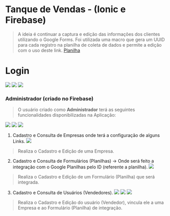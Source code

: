 # Tanque de Vendas - (Ionic e Firebase)

> A ideia é continuar a captura e edição das informações dos clientes utilizando o Google Forms. Foi utilizada uma macro que gera um UUID para cada registro na planilha de coleta de dados e permite a edição com o uso deste link. [Planilha](https://xfanatical.com/blog/how-to-edit-google-forms-responses-in-the-spreadsheet/)

# Login
<img src="https://github.com/srGuardia/28962-GrandesPlanos/blob/main/imagens/login_warning.png?raw=true"></img>
<img src="https://github.com/srGuardia/28962-GrandesPlanos/blob/main/imagens/login_danger.png?raw=true"></img>
<img src="https://github.com/srGuardia/28962-GrandesPlanos/blob/main/imagens/login_success.png?raw=true"></img>

### Administrador (criado no Firebase)
> O usuário criado como **Administrador** terá as seguintes funcionalidades disponibilizadas na Aplicação:

<img src="https://github.com/srGuardia/28962-GrandesPlanos/blob/main/imagens/empresa.png?raw=true"></img>
<img src="https://github.com/srGuardia/28962-GrandesPlanos/blob/main/imagens/formulario.png?raw=true"></img>
<img src="https://github.com/srGuardia/28962-GrandesPlanos/blob/main/imagens/usuarios.png?raw=true"></img>

1. Cadastro e Consulta de Empresas onde terá a configuração de alguns Links.
<img src="https://github.com/srGuardia/28962-GrandesPlanos/blob/main/imagens/add_empresa.png?raw=true"></img>
> Realiza o Cadastro e Edição de uma Empresa.

2. Cadastro e Consulta de Formulários (Planilhas) -> Onde será feito a integração com o Google Planilhas pelo ID (referente a planilha).
<img src="https://github.com/srGuardia/28962-GrandesPlanos/blob/main/imagens/formulario_add.png?raw=true"></img>
> Realiza o Cadastro e Edição de um Formulário (Planilha) que será integrada.

3. Cadastro e Consulta de Usuários (Vendedores).
<img src="https://github.com/srGuardia/28962-GrandesPlanos/blob/main/imagens/user_add.png?raw=true"></img>
<img src="https://github.com/srGuardia/28962-GrandesPlanos/blob/main/imagens/user_add1.png?raw=true"></img>
<img src="https://github.com/srGuardia/28962-GrandesPlanos/blob/main/imagens/user_add2.png?raw=true"></img>
> Realiza o Cadastro e Edição do usuário (Vendedor), vincula ele a uma Empresa e ao Formulário (Planilha) de integração.
